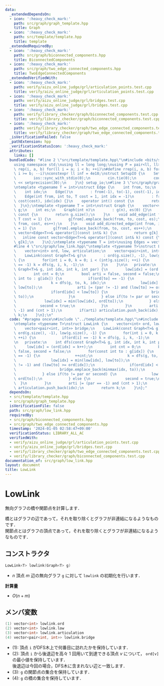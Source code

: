 ```yaml
---
data:
  _extendedDependsOn:
  - icon: ':heavy_check_mark:'
    path: src/graph/graph_template.hpp
    title: Graph
  - icon: ':heavy_check_mark:'
    path: src/template/template.hpp
    title: template
  _extendedRequiredBy:
  - icon: ':heavy_check_mark:'
    path: src/graph/biconnected_components.hpp
    title: BiconnectedComponents
  - icon: ':heavy_check_mark:'
    path: src/graph/two_edge_connected_components.hpp
    title: TwoEdgeConnectedComponents
  _extendedVerifiedWith:
  - icon: ':heavy_check_mark:'
    path: verify/aizu_online_judge/grl/articulation_points.test.cpp
    title: verify/aizu_online_judge/grl/articulation_points.test.cpp
  - icon: ':heavy_check_mark:'
    path: verify/aizu_online_judge/grl/bridges.test.cpp
    title: verify/aizu_online_judge/grl/bridges.test.cpp
  - icon: ':heavy_check_mark:'
    path: verify/library_checker/graph/biconnected_components.test.cpp
    title: verify/library_checker/graph/biconnected_components.test.cpp
  - icon: ':heavy_check_mark:'
    path: verify/library_checker/graph/two_edge_connected_components.test.cpp
    title: verify/library_checker/graph/two_edge_connected_components.test.cpp
  _isVerificationFailed: false
  _pathExtension: hpp
  _verificationStatusIcon: ':heavy_check_mark:'
  attributes:
    links: []
  bundledCode: "#line 2 \"src/template/template.hpp\"\n#include <bits/stdc++.h>\n\
    using namespace std;\nusing ll = long long;\nusing P = pair<ll, ll>;\n#define\
    \ rep(i, a, b) for(ll i = a; i < b; ++i)\n#define rrep(i, a, b) for(ll i = a;\
    \ i >= b; --i)\nconstexpr ll inf = 4e18;\nstruct SetupIO {\n    SetupIO() {\n\
    \        ios::sync_with_stdio(0);\n        cin.tie(0);\n        cout << fixed\
    \ << setprecision(30);\n    }\n} setup_io;\n#line 3 \"src/graph/graph_template.hpp\"\
    \ntemplate <typename T = int>\nstruct Edge {\n    int from, to;\n    T cost;\n\
    \    int idx;\n    Edge()\n        : from(-1), to(-1), cost(-1), idx(-1) {}\n\
    \    Edge(int from, int to, T cost = 1, int idx = -1)\n        : from(from), to(to),\
    \ cost(cost), idx(idx) {}\n    operator int() const {\n        return to;\n  \
    \  }\n};\ntemplate <typename T = int>\nstruct Graph {\n    vector<vector<Edge<T>>>\
    \ g;\n    int es;\n    Graph(int n)\n        : g(n), es(0) {}\n    size_t size()\
    \ const {\n        return g.size();\n    }\n    void add_edge(int from, int to,\
    \ T cost = 1) {\n        g[from].emplace_back(from, to, cost, es);\n        g[to].emplace_back(to,\
    \ from, cost, es++);\n    }\n    void add_directed_edge(int from, int to, T cost\
    \ = 1) {\n        g[from].emplace_back(from, to, cost, es++);\n    }\n    inline\
    \ vector<Edge<T>>& operator[](const int& k) {\n        return g[k];\n    }\n \
    \   inline const vector<Edge<T>>& operator[](const int& k) const {\n        return\
    \ g[k];\n    }\n};\ntemplate <typename T = int>\nusing Edges = vector<Edge<T>>;\n\
    #line 4 \"src/graph/low_link.hpp\"\ntemplate <typename T>\nstruct LowLink {\n\
    \    vector<int> ord, low, articulation;\n    vector<pair<int, int>> bridge;\n\
    \    LowLink(const Graph<T>& g)\n        : ord(g.size(), -1), low(g.size(), -1)\
    \ {\n        for(int i = 0, k = 0; i < (int)g.size(); ++i) {\n            if(ord[i]\
    \ == -1) k = dfs(g, i, k, -1);\n        }\n    }\n\n   private:\n    int dfs(const\
    \ Graph<T>& g, int idx, int k, int par) {\n        low[idx] = (ord[idx] = k++);\n\
    \        int cnt = 0;\n        bool arti = false, second = false;\n        for(const\
    \ int to : g[idx]) {\n            if(ord[to] == -1) {\n                ++cnt;\n\
    \                k = dfs(g, to, k, idx);\n                low[idx] = min(low[idx],\
    \ low[to]);\n                arti |= (par != -1) and (low[to] >= ord[idx]);\n\
    \                if(ord[idx] < low[to]) {\n                    bridge.emplace_back(minmax(idx,\
    \ to));\n                }\n            } else if(to != par or second) {\n   \
    \             low[idx] = min(low[idx], ord[to]);\n            } else {\n     \
    \           second = true;\n            }\n        }\n        arti |= (par ==\
    \ -1) and (cnt > 1);\n        if(arti) articulation.push_back(idx);\n        return\
    \ k;\n    }\n};\n"
  code: "#pragma once\n#include \"../template/template.hpp\"\n#include \"./graph_template.hpp\"\
    \ntemplate <typename T>\nstruct LowLink {\n    vector<int> ord, low, articulation;\n\
    \    vector<pair<int, int>> bridge;\n    LowLink(const Graph<T>& g)\n        :\
    \ ord(g.size(), -1), low(g.size(), -1) {\n        for(int i = 0, k = 0; i < (int)g.size();\
    \ ++i) {\n            if(ord[i] == -1) k = dfs(g, i, k, -1);\n        }\n    }\n\
    \n   private:\n    int dfs(const Graph<T>& g, int idx, int k, int par) {\n   \
    \     low[idx] = (ord[idx] = k++);\n        int cnt = 0;\n        bool arti =\
    \ false, second = false;\n        for(const int to : g[idx]) {\n            if(ord[to]\
    \ == -1) {\n                ++cnt;\n                k = dfs(g, to, k, idx);\n\
    \                low[idx] = min(low[idx], low[to]);\n                arti |= (par\
    \ != -1) and (low[to] >= ord[idx]);\n                if(ord[idx] < low[to]) {\n\
    \                    bridge.emplace_back(minmax(idx, to));\n                }\n\
    \            } else if(to != par or second) {\n                low[idx] = min(low[idx],\
    \ ord[to]);\n            } else {\n                second = true;\n          \
    \  }\n        }\n        arti |= (par == -1) and (cnt > 1);\n        if(arti)\
    \ articulation.push_back(idx);\n        return k;\n    }\n};"
  dependsOn:
  - src/template/template.hpp
  - src/graph/graph_template.hpp
  isVerificationFile: false
  path: src/graph/low_link.hpp
  requiredBy:
  - src/graph/biconnected_components.hpp
  - src/graph/two_edge_connected_components.hpp
  timestamp: '2024-01-05 02:58:47+09:00'
  verificationStatus: LIBRARY_ALL_AC
  verifiedWith:
  - verify/aizu_online_judge/grl/articulation_points.test.cpp
  - verify/aizu_online_judge/grl/bridges.test.cpp
  - verify/library_checker/graph/two_edge_connected_components.test.cpp
  - verify/library_checker/graph/biconnected_components.test.cpp
documentation_of: src/graph/low_link.hpp
layout: document
title: LowLink
---
```


# LowLink

無向グラフの橋や関節点を計算します．

橋とはグラフの辺であって，それを取り除くとグラフが非連結になるようなものです．<br>
関節点とはグラフの頂点であって，それを取り除くとグラフが非連結になるようなものです．

## コンストラクタ

```cpp
LowLink<T> lowlink(Graph<T> g)
```

- $n$ 頂点 $m$ 辺の無向グラフ `g` に対して `lowlink` の初期化を行います．

**計算量**

- $O(n + m)$

## メンバ変数

```cpp
(1) vector<int> lowlink.ord
(2) vector<int> lowlink.low
(3) vector<int> lowlink.articulation
(4) vector<pair<int, int>> lowlink.bridge
```

- (1): 頂点 `i` がDFS木上で何番目に訪れたかを保持しています．
- (2): 頂点 `i` から後退辺を高々 $1$ 回用いて到達できる頂点 $v$ について， `ord[v]` の最小値を保持しています．<br>
後退辺は今回の場合，DFS木に含まれない辺と一致します．
- (3): `g` の関節点の集合を保持しています．
- (4): `g` の橋の集合を保持しています．